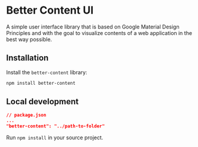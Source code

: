 # Better Content UI

A simple user interface library that is based on Google Material Design Principles and with the goal to visualize contents of a web application in the best way possible.

## Installation

Install the `better-content` library:

```bash
npm install better-content
```

## Local development

```json
// package.json
...
"better-content": "../path-to-folder"

```

Run `npm install` in your source project.
